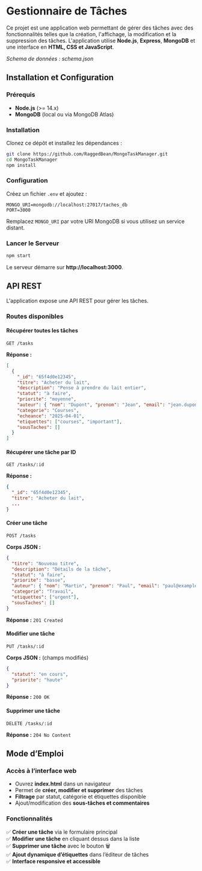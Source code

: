 # Gestionnaire de Tâches

Ce projet est une application web permettant de gérer des tâches avec des fonctionnalités telles que la création, l'affichage, la modification et la suppression des tâches. L'application utilise **Node.js**, **Express**, **MongoDB** et une interface en **HTML, CSS et JavaScript**.

_Schema de données : schema.json_

## Installation et Configuration

### Prérequis
- **Node.js** (>= 14.x)
- **MongoDB** (local ou via MongoDB Atlas)

### Installation
Clonez ce dépôt et installez les dépendances :
```bash
git clone https://github.com/RaggedBean/MongoTaskManager.git
cd MongoTaskManager
npm install
```

### Configuration
Créez un fichier `.env` et ajoutez :
```
MONGO_URI=mongodb://localhost:27017/taches_db
PORT=3000
```
Remplacez `MONGO_URI` par votre URI MongoDB si vous utilisez un service distant.

### Lancer le Serveur
```bash
npm start
```
Le serveur démarre sur **http://localhost:3000**.

## API REST
L'application expose une API REST pour gérer les tâches.

### Routes disponibles
#### **Récupérer toutes les tâches**
```http
GET /tasks
```
**Réponse :**
```json
[
  {
    "_id": "65f4d0e12345",
    "titre": "Acheter du lait",
    "description": "Pense à prendre du lait entier",
    "statut": "à faire",
    "priorite": "moyenne",
    "auteur": { "nom": "Dupont", "prenom": "Jean", "email": "jean.dupont@example.com" },
    "categorie": "Courses",
    "echeance": "2025-04-01",
    "etiquettes": ["courses", "important"],
    "sousTaches": []
  }
]
```

#### **Récupérer une tâche par ID**
```http
GET /tasks/:id
```
**Réponse :**
```json
{
  "_id": "65f4d0e12345",
  "titre": "Acheter du lait",
  ...
}
```

#### **Créer une tâche**
```http
POST /tasks
```
**Corps JSON :**
```json
{
  "titre": "Nouveau titre",
  "description": "Détails de la tâche",
  "statut": "à faire",
  "priorite": "basse",
  "auteur": { "nom": "Martin", "prenom": "Paul", "email": "paul@example.com" },
  "categorie": "Travail",
  "etiquettes": ["urgent"],
  "sousTaches": []
}
```
**Réponse :** `201 Created`

#### **Modifier une tâche**
```http
PUT /tasks/:id
```
**Corps JSON :** (champs modifiés)
```json
{
  "statut": "en cours",
  "priorite": "haute"
}
```
**Réponse :** `200 OK`

#### **Supprimer une tâche**
```http
DELETE /tasks/:id
```
**Réponse :** `204 No Content`

## Mode d’Emploi
### Accès à l’interface web
- Ouvrez **index.html** dans un navigateur
- Permet de **créer, modifier et supprimer** des tâches
- **Filtrage** par statut, catégorie et étiquettes disponible
- Ajout/modification des **sous-tâches et commentaires**

### Fonctionnalités
✅ **Créer une tâche** via le formulaire principal  
✅ **Modifier une tâche** en cliquant dessus dans la liste  
✅ **Supprimer une tâche** avec le bouton 🗑️  
✅ **Ajout dynamique d’étiquettes** dans l’éditeur de tâches  
✅ **Interface responsive et accessible**

